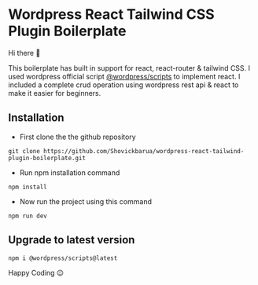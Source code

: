 # Wordpress React Tailwind CSS Plugin Boilerplate

Hi there :rocket: 

This boilerplate has built in support for react, react-router & tailwind CSS. I used wordpress official script [@wordpress/scripts](https://www.npmjs.com/package/@wordpress/scripts) to implement react. I included a complete crud operation using wordpress rest api & react to make it easier for beginners.

## Installation
+ First clone the the github repository

```
git clone https://github.com/Shovickbarua/wordpress-react-tailwind-plugin-boilerplate.git
```

+ Run npm installation command
```
npm install
```

+ Now run the project using this command
```
npm run dev
```

## Upgrade to latest version

```
npm i @wordpress/scripts@latest
```

Happy Coding :wink:
